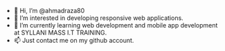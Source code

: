 - 👋 Hi, I’m @ahmadraza80
- 👀 I’m interested in developing responsive web applications. 
- 🌱 I’m currently learning web development and mobile app development at SYLLANI MASS I.T TRAINING.
- 📫 Just contact me on my github account.

<!---
ahmadraza80/ahmadraza80 is a ✨ special ✨ repository because its `README.md` (this file) appears on your GitHub profile.
You can click the Preview link to take a look at your changes.
--->
